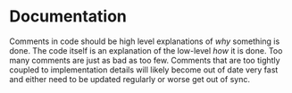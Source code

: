 # Documentation

Comments in code should be high level explanations of _why_ something is done. The code itself is an explanation of the low-level _how_ it is done. Too many comments are just as bad as too few. Comments that are too tightly coupled to implementation details will likely become out of date very fast and either need to be updated regularly or worse get out of sync. 